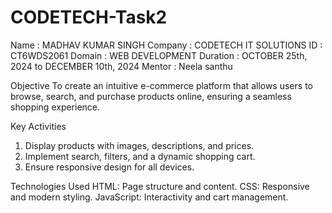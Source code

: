 # CODETECH-Task2


Name : MADHAV KUMAR SINGH
Company : CODETECH IT SOLUTIONS 
ID : CT6WDS2061
Domain : WEB DEVELOPMENT
Duration : OCTOBER 25th, 2024 to DECEMBER 10th, 2024
Mentor : Neela santhu

Objective
To create an intuitive e-commerce platform that allows users to browse, search, and purchase products online, ensuring a seamless shopping experience.

Key Activities
1. Display products with images, descriptions, and prices.
2. Implement search, filters, and a dynamic shopping cart.
3. Ensure responsive design for all devices.


Technologies Used
 HTML: Page structure and content.
 CSS: Responsive and modern styling.
 JavaScript: Interactivity and cart management.
